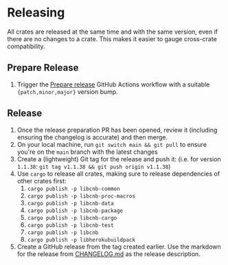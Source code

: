 # Releasing

All crates are released at the same time and with the same version, even if there are no changes to a crate. This makes it
easier to gauge cross-crate compatibility.

## Prepare Release

1. Trigger the [Prepare release](https://github.com/heroku/libcnb.rs/actions/workflows/prepare-release.yml) GitHub Actions workflow with a suitable `{patch,minor,major}` version bump.

## Release

1. Once the release preparation PR has been opened, review it (including ensuring the changelog is accurate) and then merge.
2. On your local machine, run `git switch main && git pull` to ensure you're on the `main` branch with the latest changes
3. Create a (lightweight) Git tag for the release and push it: (i.e. for version `1.1.38`: `git tag v1.1.38 && git push origin v1.1.38`) 
4. Use `cargo` to release all crates, making sure to release dependencies of other crates first:
   1. `cargo publish -p libcnb-common`
   2. `cargo publish -p libcnb-proc-macros`
   3. `cargo publish -p libcnb-data`
   4. `cargo publish -p libcnb-package`
   5. `cargo publish -p libcnb-cargo`
   6. `cargo publish -p libcnb-test`
   7. `cargo publish -p libcnb`
   8. `cargo publish -p libherokubuildpack`
5. Create a GitHub release from the tag created earlier. Use the markdown for the release from [CHANGELOG.md](./CHANGELOG.md) as the release description.

